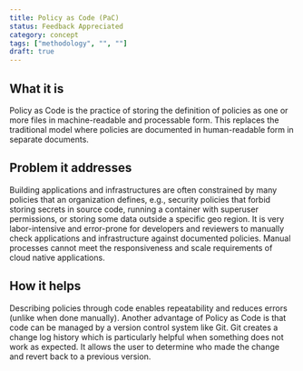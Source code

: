 ```yaml
---
title: Policy as Code (PaC)
status: Feedback Appreciated
category: concept
tags: ["methodology", "", ""]
draft: true
---
```


## What it is

Policy as Code is the practice of storing the definition of policies as one or more files in machine-readable and processable form. 
This replaces the traditional model where policies are documented in human-readable form in separate documents.

## Problem it addresses

Building applications and infrastructures are often constrained by many policies that an organization defines, e.g., security policies that forbid storing secrets in source code, running a container with superuser permissions, or storing some data outside a specific geo region.
It is very labor-intensive and error-prone for developers and reviewers to manually check applications and infrastructure against documented policies. 
Manual processes cannot meet the responsiveness and scale requirements of cloud native applications.

## How it helps

Describing policies through code enables repeatability and reduces errors (unlike when done manually). 
Another advantage of Policy as Code is that code can be managed by a version control system like Git.
Git creates a change log history which is particularly helpful when something does not work as expected.
It allows the user to determine who made the change and revert back to a previous version.  
